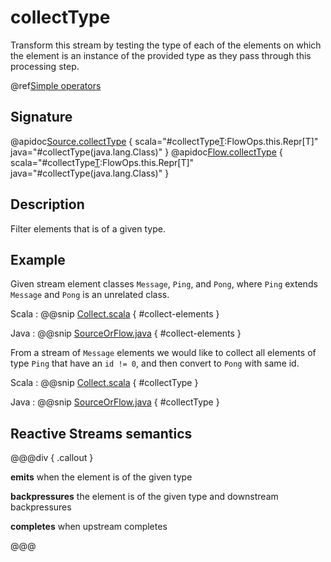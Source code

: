 # collectType 

Transform this stream by testing the type of each of the elements on which the element is an instance of the provided type as they pass through this processing step.

@ref[Simple operators](../index.md#simple-operators)

## Signature

@apidoc[Source.collectType](Source) { scala="#collectType[T](implicittag:scala.reflect.ClassTag[T]):FlowOps.this.Repr[T]" java="#collectType(java.lang.Class)" }
@apidoc[Flow.collectType](Flow) { scala="#collectType[T](implicittag:scala.reflect.ClassTag[T]):FlowOps.this.Repr[T]" java="#collectType(java.lang.Class)" }


## Description

Filter elements that is of a given type.

## Example

Given stream element classes `Message`, `Ping`, and `Pong`, where `Ping` extends `Message` and `Pong` is an
unrelated class.

Scala
:   @@snip [Collect.scala](/docs/src/test/scala/docs/stream/operators/sourceorflow/Collect.scala) { #collect-elements }

Java
:   @@snip [SourceOrFlow.java](/docs/src/test/java/jdocs/stream/operators/SourceOrFlow.java) { #collect-elements }


From a stream of `Message` elements we would like to collect all elements of type `Ping` that have an `id != 0`,
and then convert to `Pong` with same id.

Scala
:   @@snip [Collect.scala](/docs/src/test/scala/docs/stream/operators/sourceorflow/Collect.scala) { #collectType }

Java
:   @@snip [SourceOrFlow.java](/docs/src/test/java/jdocs/stream/operators/SourceOrFlow.java) { #collectType }

## Reactive Streams semantics

@@@div { .callout }

**emits** when the element is of the given type

**backpressures** the element is of the given type and downstream backpressures

**completes** when upstream completes

@@@
